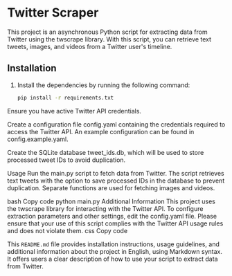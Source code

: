 # Twitter Scraper

This project is an asynchronous Python script for extracting data from Twitter using the twscrape library. With this script, you can retrieve text tweets, images, and videos from a Twitter user's timeline.

## Installation

1. Install the dependencies by running the following command:

   ```bash
   pip install -r requirements.txt
Ensure you have active Twitter API credentials.

Create a configuration file config.yaml containing the credentials required to access the Twitter API. An example configuration can be found in config.example.yaml.

Create the SQLite database tweet_ids.db, which will be used to store processed tweet IDs to avoid duplication.

Usage
Run the main.py script to fetch data from Twitter. The script retrieves text tweets with the option to save processed IDs in the database to prevent duplication. Separate functions are used for fetching images and videos.

bash
Copy code
python main.py
Additional Information
This project uses the twscrape library for interacting with the Twitter API.
To configure extraction parameters and other settings, edit the config.yaml file.
Please ensure that your use of this script complies with the Twitter API usage rules and does not violate them.
css
Copy code

This `README.md` file provides installation instructions, usage guidelines, and additional information about the project in English, using Markdown syntax. It offers users a clear description of how to use your script to extract data from Twitter.





